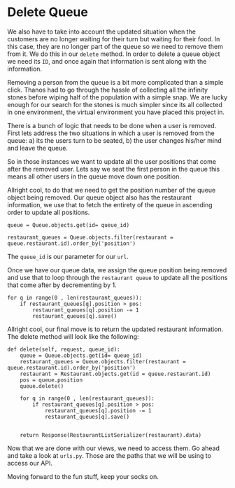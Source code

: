# Delete Queue

We also have to take into account the updated situation when the customers are no longer waiting for their turn but waiting for their food. In this case, they are no longer part of the queue so we need to remove them from it. We do this in our `delete` method. In order to delete a queue object we need its `ID`, and once again that information is sent along with the information. 

Removing a person from the queue is a bit more complicated than a simple click. Thanos had to go through the hassle of collecting all the infinity stones before wiping half of the population with a simple snap. We are lucky enough for our search for the stones is much simpler since its all collected in one environment, the virtual environment you have placed this project in. 

There is a bunch of logic that needs to be done when a user is removed. First lets address the two situations in which a user is removed from the queue: a) its the users turn to be seated, b) the user changes his/her mind and leave the queue. 

So in those instances we want to update all the user positions that come after the removed user. Lets say we seat the first person in the queue this means all other users in the queue move down one position. 

Allright cool, to do that we need to get the position number of the queue object being removed. Our queue object also has the restaurant information, we use that to fetch the entirety of the queue in ascending order to update all positions.  

```
queue = Queue.objects.get(id= queue_id)

restaurant_queues = Queue.objects.filter(restaurant = queue.restaurant.id).order_by('position')
```

The `queue_id` is our parameter for our `url`. 

Once we have our queue data, we assign the queue position being removed and use that to loop through the `restaurant queue` to update all the positions that come after by decrementing by 1. 

```
for q in range(0 , len(restaurant_queues)):
	if restaurant_queues[q].position > pos:
		restaurant_queues[q].position -= 1
		restaurant_queues[q].save()
```

Allright cool, our final move is to return the updated restaurant information. The delete method will look like the following:

```
def delete(self, request, queue_id):
	queue = Queue.objects.get(id= queue_id)
	restaurant_queues = Queue.objects.filter(restaurant = queue.restaurant.id).order_by('position')
	restaurant = Restaurant.objects.get(id = queue.restaurant.id)
	pos = queue.position
	queue.delete()

	for q in range(0 , len(restaurant_queues)):
		if restaurant_queues[q].position > pos:
			restaurant_queues[q].position -= 1
			restaurant_queues[q].save()


	return Response(RestaurantListSerializer(restaurant).data)
```

Now that we are done with our views, we need to access them. Go ahead and take a look at `urls.py`. Those are the paths that we will be using to access our API. 

Moving forward to the fun stuff, keep your socks on. 

